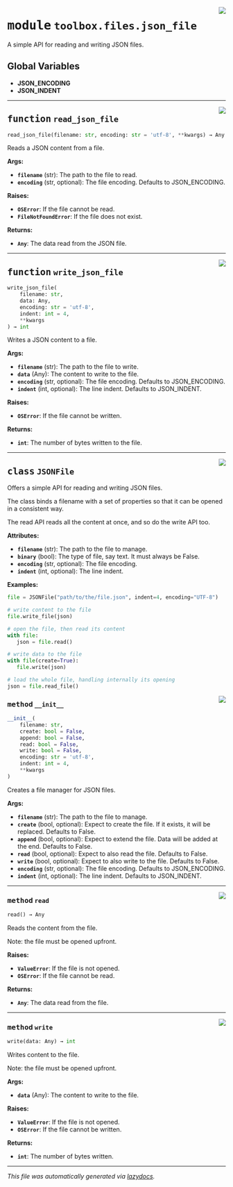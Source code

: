 <!-- markdownlint-disable -->

<a href="../toolbox/files/json_file.py#L0"><img align="right" style="float:right;" src="https://img.shields.io/badge/-source-cccccc?style=flat-square"></a>

# <kbd>module</kbd> `toolbox.files.json_file`
A simple API for reading and writing JSON files. 

**Global Variables**
---------------
- **JSON_ENCODING**
- **JSON_INDENT**

---

<a href="../toolbox/files/json_file.py#L128"><img align="right" style="float:right;" src="https://img.shields.io/badge/-source-cccccc?style=flat-square"></a>

## <kbd>function</kbd> `read_json_file`

```python
read_json_file(filename: str, encoding: str = 'utf-8', **kwargs) → Any
```

Reads a JSON content from a file. 



**Args:**
 
 - <b>`filename`</b> (str):  The path to the file to read. 
 - <b>`encoding`</b> (str, optional):  The file encoding. Defaults to JSON_ENCODING. 



**Raises:**
 
 - <b>`OSError`</b>:  If the file cannot be read. 
 - <b>`FileNotFoundError`</b>:  If the file does not exist. 



**Returns:**
 
 - <b>`Any`</b>:  The data read from the JSON file. 


---

<a href="../toolbox/files/json_file.py#L149"><img align="right" style="float:right;" src="https://img.shields.io/badge/-source-cccccc?style=flat-square"></a>

## <kbd>function</kbd> `write_json_file`

```python
write_json_file(
    filename: str,
    data: Any,
    encoding: str = 'utf-8',
    indent: int = 4,
    **kwargs
) → int
```

Writes a JSON content to a file. 



**Args:**
 
 - <b>`filename`</b> (str):  The path to the file to write. 
 - <b>`data`</b> (Any):  The content to write to the file. 
 - <b>`encoding`</b> (str, optional):  The file encoding. Defaults to JSON_ENCODING. 
 - <b>`indent`</b> (int, optional):  The line indent. Defaults to JSON_INDENT. 



**Raises:**
 
 - <b>`OSError`</b>:  If the file cannot be written. 



**Returns:**
 
 - <b>`int`</b>:  The number of bytes written to the file. 


---

<a href="../toolbox/files/json_file.py#L14"><img align="right" style="float:right;" src="https://img.shields.io/badge/-source-cccccc?style=flat-square"></a>

## <kbd>class</kbd> `JSONFile`
Offers a simple API for reading and writing JSON files. 

The class binds a filename with a set of properties so that it can be opened in a consistent way. 

The read API reads all the content at once, and so do the write API too. 



**Attributes:**
 
 - <b>`filename`</b> (str):  The path to the file to manage. 
 - <b>`binary`</b> (bool):  The type of file, say text. It must always be False. 
 - <b>`encoding`</b> (str, optional):  The file encoding. 
 - <b>`indent`</b> (int, optional):  The line indent. 



**Examples:**
 ```python
file = JSONFile("path/to/the/file.json", indent=4, encoding="UTF-8")

# write content to the file
file.write_file(json)

# open the file, then read its content
with file:
    json = file.read()

# write data to the file
with file(create=True):
    file.write(json)

# load the whole file, handling internally its opening
json = file.read_file()
``` 

<a href="../toolbox/files/json_file.py#L48"><img align="right" style="float:right;" src="https://img.shields.io/badge/-source-cccccc?style=flat-square"></a>

### <kbd>method</kbd> `__init__`

```python
__init__(
    filename: str,
    create: bool = False,
    append: bool = False,
    read: bool = False,
    write: bool = False,
    encoding: str = 'utf-8',
    indent: int = 4,
    **kwargs
)
```

Creates a file manager for JSON files. 



**Args:**
 
 - <b>`filename`</b> (str):  The path to the file to manage. 
 - <b>`create`</b> (bool, optional):  Expect to create the file. If it exists, it will be replaced. Defaults to False. 
 - <b>`append`</b> (bool, optional):  Expect to extend the file. Data will be added at the end. Defaults to False. 
 - <b>`read`</b> (bool, optional):  Expect to also read the file. Defaults to False. 
 - <b>`write`</b> (bool, optional):  Expect to also write to the file. Defaults to False. 
 - <b>`encoding`</b> (str, optional):  The file encoding. Defaults to JSON_ENCODING. 
 - <b>`indent`</b> (int, optional):  The line indent. Defaults to JSON_INDENT. 




---

<a href="../toolbox/files/json_file.py#L86"><img align="right" style="float:right;" src="https://img.shields.io/badge/-source-cccccc?style=flat-square"></a>

### <kbd>method</kbd> `read`

```python
read() → Any
```

Reads the content from the file. 

Note: the file must be opened upfront. 



**Raises:**
 
 - <b>`ValueError`</b>:  If the file is not opened. 
 - <b>`OSError`</b>:  If the file cannot be read. 



**Returns:**
 
 - <b>`Any`</b>:  The data read from the file. 

---

<a href="../toolbox/files/json_file.py#L105"><img align="right" style="float:right;" src="https://img.shields.io/badge/-source-cccccc?style=flat-square"></a>

### <kbd>method</kbd> `write`

```python
write(data: Any) → int
```

Writes content to the file. 

Note: the file must be opened upfront. 



**Args:**
 
 - <b>`data`</b> (Any):  The content to write to the file. 



**Raises:**
 
 - <b>`ValueError`</b>:  If the file is not opened. 
 - <b>`OSError`</b>:  If the file cannot be written. 



**Returns:**
 
 - <b>`int`</b>:  The number of bytes written. 




---

_This file was automatically generated via [lazydocs](https://github.com/ml-tooling/lazydocs)._
